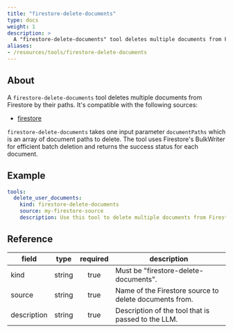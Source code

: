 ```yaml
---
title: "firestore-delete-documents"
type: docs
weight: 1
description: > 
  A "firestore-delete-documents" tool deletes multiple documents from Firestore by their paths.
aliases:
- /resources/tools/firestore-delete-documents
---
```


## About

A `firestore-delete-documents` tool deletes multiple documents from Firestore by
their paths.
It's compatible with the following sources:

- [firestore](../sources/firestore.md)

`firestore-delete-documents` takes one input parameter `documentPaths` which is
an array of document paths to delete. The tool uses Firestore's BulkWriter for
efficient batch deletion and returns the success status for each document.

## Example

```yaml
tools:
  delete_user_documents:
    kind: firestore-delete-documents
    source: my-firestore-source
    description: Use this tool to delete multiple documents from Firestore.
```

## Reference

| **field**   |     **type**   | **required** | **description**                                          |
|-------------|:--------------:|:------------:|----------------------------------------------------------|
| kind        |     string     |     true     | Must be "firestore-delete-documents".                    |
| source      |     string     |     true     | Name of the Firestore source to delete documents from.   |
| description |     string     |     true     | Description of the tool that is passed to the LLM.       |
